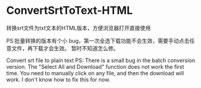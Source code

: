 # ConvertSrtToText-HTML
转换srt文件为txt文本的HTML版本，方便浏览器打开直接使用

PS:批量转换的版本有个小 bug，第一次全选下载功能不会生效，需要手动点击任意文件，再下载才会生效。
暂时不知道怎么修。

Convert srt file to plain text
PS: There is a small bug in the batch conversion version. 
The "Select All and Download" function does not work the first time. 
You need to manually click on any file, and then the download will work. 
I don't know how to fix this for now.

